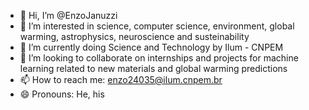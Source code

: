 - 👋 Hi, I’m @EnzoJanuzzi
- 👀 I’m interested in science, computer science, environment, global warming, astrophysics, neuroscience and susteinability
- 🌱 I’m currently doing Science and Technology by Ilum - CNPEM
- 💞️ I’m looking to collaborate on internships and projects for machine learning related to new materials and global warming predictions
- 📫 How to reach me: enzo24035@ilum.cnpem.br
- 😄 Pronouns: He, his

<!---
EnzoJanuzzi/EnzoJanuzzi is a ✨ special ✨ repository because its `README.md` (this file) appears on your GitHub profile.
You can click the Preview link to take a look at your changes.
--->

